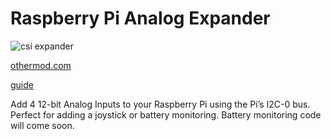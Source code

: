 # Raspberry Pi Analog Expander

![csi expander](https://othermod.com/wp-content/uploads/ads1015front.jpg)

[othermod.com](https://othermod.com/product/raspberry-pi-analog-input-module/)

[guide](https://othermod.com/analog-joystick-on-retropie/)

Add 4 12-bit Analog Inputs to your Raspberry Pi using the Pi’s I2C-0 bus. Perfect for adding a joystick or battery monitoring. Battery monitoring code will come soon.